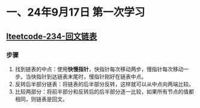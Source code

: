 # 一、24年9月17日 第一次学习
## [lteetcode-234-回文链表](https://leetcode.cn/problems/palindrome-linked-list/description/)

### 步骤
1. 找到链表的中点：使用**快慢指针**，快指针每次移动两步，慢指针每次移动一步。当快指针到达链表末尾时，慢指针刚好在链表中点。
2. 反转后半部分链表：将链表的后半部分反转，这样就可以从中点向两端比较。
3. 比较两部分：将前半部分和反转后的后半部分逐一比较，如果所有节点的值都相同，则链表是回文。



